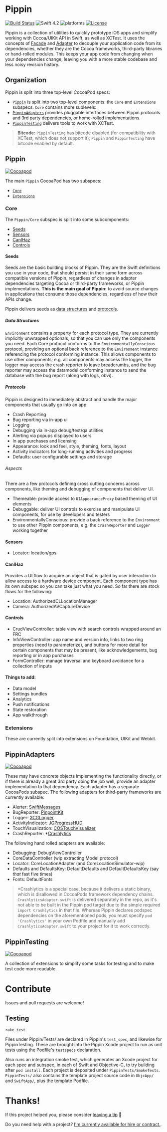 # Pippin

[![Build Status](https://travis-ci.org/TwoRingSoft/Pippin.svg?branch=master)](https://travis-ci.org/TwoRingSoft/Pippin)
![Swift 4.2](https://img.shields.io/badge/Swift-4.2-orange.svg)
![platforms](https://img.shields.io/badge/platforms-iOS-lightgrey.svg)
[![License](https://img.shields.io/badge/license-MIT-blue.svg?style=flat)](http://mit-license.org)

Pippin is a collection of utilities to quickly prototype iOS apps and simplify working with Cocoa/UIKit API in Swift, as well as XCTest. It uses the concepts of [Facade](https://en.wikipedia.org/wiki/Facade_pattern) and [Adapter](https://en.wikipedia.org/wiki/Adapter_pattern) to decouple your application code from its dependencies, whether they are the Cocoa frameworks, third-party libraries or hand-rolled modules. This keeps your app code from changing when your dependencies change, leaving you with a more stable codebase and less noisy revision history.

## Organization

Pippin is split into three top-level CocoaPod specs:

- [`Pippin`](#pippin-1) is split into two top-level components: the `Core` and `Extensions` subspecs. `Core` contains more sublevels: 
- [`PippinAdapters`](#pippinadapters) provides pluggable interfaces between Pippin protocols and 3rd party dependencies, or home-rolled implementations. 
- [`PippinTesting`](#pippintesting) delivers tools to work with XCTest.

> **Bitcode:** `PippinTesting` has bitcode disabled (for compatibility with XCTest, which does not support it); `Pippin` and `PippinTesting` have bitcode enabled by default. 

## <a name="PippinCore">Pippin</a>

[![Cocoapod](http://img.shields.io/cocoapods/v/Pippin.svg?style=flat)](http://cocoapods.org/pods/Pippin)

The main `Pippin` CocoaPod has two subspecs:

- [`Core`](#core)
- [`Extensions`](#Extensions)

### Core

The `Pippin/Core` subspec is split into some subcomponents:

- [Seeds](#seeds)
- [Sensors](#sensors)
- [CanIHaz](#canihaz)
- [Controls](#controls)

#### Seeds

Seeds are the basic building blocks of Pippin. They are the Swift definitions you use in your code, that should persist in their same form across compatible versions of Pippin, regardless of changes in adapter dependencies targeting Cocoa or third-party frameworks, or Pippin implementations. **This is the main goal of Pippin:** to avoid source changes in applications that consume those dependencies, regardless of how their APIs change.

Pippin delivers seeds as [data structures](#data-structures) and [protocols](#protocols).

##### Data Structures

`Environment` contains a property for each protocol type. They are currently implicitly unwrapped optionals, so that you can use only the components you need. Each Core protocol conforms to the `EnvironmentallyConscious` protocol, providing an optional back reference to the `Environment` instance referencing the protocol conforming instance. This allows components to use other components; e.g. all components may access the logger, the logger may access the crash reporter to leave breadcrumbs, and the bug reporter may access the datamodel conforming instance to send the database with the bug report (along with logs, obvi).

##### Protocols

Pippin is designed to immediately abstract and handle the major components that usually go into an app: 

- Crash Reporting
- Bug reporting via in-app ui
- Logging
- Debugging via in-app debug/test/qa utilities
- Alerting via popups displayed to users
- In app purchases and licensing
- Appearance: look and feel, style, theming, fonts, layout
- Activity indicators for long-running activities and progress
- Defaults: user configurable settings and storage

###### Aspects

There are a few protocols defining cross cutting concerns across components, like theming and debugging of components that deliver UI.

- Themeable: provide access to `UIAppearanceProxy` based theming of UI elements
- Debuggable: deliver UI controls to exercise and manipulate UI components, for use by developers and testers
- EnvironmentallyConscious: provide a back reference to the `Environment` to use other PIppin components, e.g. the `CrashReporter` and `Logger` working together

#### Sensors

- Locator: location/gps

#### CanIHaz

Provides a UI flow to acquire an object that is gated by user interaction to allow access to a hardware device component. Each component type has its own subspec so you can take just what you need. So far there are stock flows for the following: 

- Location: AuthorizedCLLocationManager
- Camera: AuthorizedAVCaptureDevice

#### Controls

- CrudViewController: table view with search controls wrapped around an FRC
- InfoViewController: app name and version info, links to two ring properties (need to parameterize), and buttons for more detail for certain components that may be present, like acknowledgements, bug reporting or in app purchases
- FormController: manage traversal and keyboard avoidance for a collection of inputs

#### Things to add:

- Data model
- Settings bundles
- Analytics
- Push notifications
- State restoration
- App walkthrough

### Extensions

These are currently split into extensions on Foundation, UIKit and Webkit.

## PippinAdapters

[![Cocoapod](http://img.shields.io/cocoapods/v/PippinAdapters.svg?style=flat)](http://cocoapods.org/pods/PippinAdapters)

These may have concrete objects implementing the functionality directly, or if there is already a great 3rd party doing the job well, provide an adapter implementation to that dependency. Each adapter has a separate CocoaPods subspec. The following adapters for third-party frameworks are currently available:

- Alerter: [SwiftMessages](https://github.com/SwiftKickMobile/SwiftMessages)
- BugReporter: [PinpointKit](https://github.com/Lickability/PinpointKit)
- Logger: [XCGLogger](https://github.com/DaveWoodCom/XCGLogger)
- ActivityIndicator: [JGProgressHUD](https://github.com/JonasGessner/JGProgressHUD)
- TouchVisualization: [COSTouchVisualizer](https://github.com/conopsys/COSTouchVisualizer)
- CrashReporter: *[Crashlytics](https://fabric.io)

The following hand rolled adapters are available:

- Debugging: DebugViewController 
- CoreDataController (wip extracting Model protocol)
- Locator: CoreLocationAdapter (and CoreLocationSimulator–wip)
- Defaults and DefaultsKey: DefaultDefaults and DefaultDefaultsKey (say _that_ fast five times)
- Fonts: DefaultFonts 

> *Crashlytics is a special case, because it delivers a static binary, which is disallowed in CocoaPods framework dependency chains. `CrashlyticsAdapter.swift` is delivered separately in the repo, as it's not able to be built in the Pippin pod target due to the simple required `import Crashlytics` in that file. Whereas Pippin declares podspec dependencies on the aforementioned pods, you must specify `pod 'Crashlytics'` in your own Podfile and manually add `CrashlyticsAdapter.swift` to your project for it to work correctly.

## PippinTesting

[![Cocoapod](http://img.shields.io/cocoapods/v/PippinTesting.svg?style=flat)](http://cocoapods.org/pods/PippinTesting)

A collection of extensions to simplify some tasks for testing and to make test code more readable.

# Contribute

Issues and pull requests are welcome! 

## Testing

`rake test`

Files under Pippin/Tests/ are declared in Pippin's `test_spec`, and likewise for PippinTesting. These are brought into the Pippin Xcode project to run as unit tests using the Podfile's `testspecs` declaration.

Also runs an integration smoke test, which generates an Xcode project for each spec and subspec, in each of Swift and Objective-C, to try building after `pod install`. Each project is deposited under `PippinTests/SmokeTests`. `PippinTests/` also contains the template project source code in `ObjcApp/` and `SwiftApp/`, plus the template Podfile.

# Thanks!

If this project helped you, please consider <a href="https://www.paypal.me/armcknight">leaving a tip</a> 🤗

Do you need help with a project? [I'm currently available for hire or contract.](http://tworingsoft.com/contracts).

